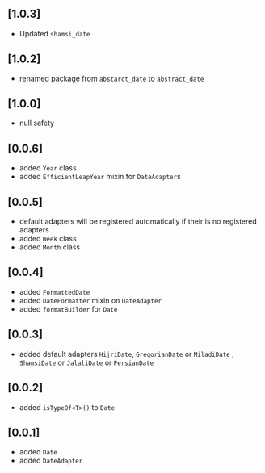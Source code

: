 ## [1.0.3]
- Updated `shamsi_date`

## [1.0.2]
- renamed package from `abstarct_date` to `abstract_date`

## [1.0.0]
- null safety

## [0.0.6]
- added `Year` class
- added `EfficientLeapYear` mixin for `DateAdapter`s

## [0.0.5]
- default adapters will be registered automatically if their is no registered adapters
- added `Week` class
- added `Month` class

## [0.0.4]
- added `FormattedDate`
- added `DateFormatter` mixin on `DateAdapter`
- added `formatBuilder` for `Date`

## [0.0.3]
- added default adapters `HijriDate`,
 `GregorianDate` or `MiladiDate` ,
  `ShamsiDate` or `JalaliDate` or `PersianDate`

## [0.0.2]
- added `isTypeOf<T>()` to `Date`

## [0.0.1]
- added `Date`
- added `DateAdapter`
